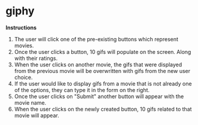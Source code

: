 # giphy

**Instructions**

1. The user will click one of the pre-existing buttons which represent movies. 
2. Once the user clicks a button, 10 gifs will populate on the screen. Along with their ratings. 
3. When the user clicks on another movie, the gifs that were displayed from the previous movie will be overwritten with gifs from the new user choice.
4. If the user would like to display gifs from a movie that is not already one of the options, they can type it in the form on the right. 
5. Once the user clicks on "Submit" another button will appear with the movie name. 
6. When the user clicks on the newly created button, 10 gifs related to that movie will appear. 